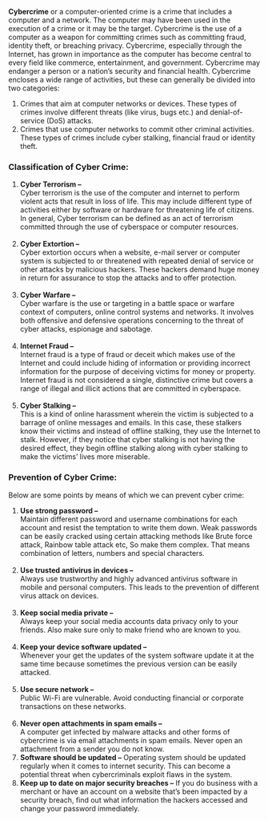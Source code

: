 **Cybercrime** or a computer-oriented crime is a crime that includes a computer and a network. The computer may have been used in the execution of a crime or it may be the target. Cybercrime is the use of a computer as a weapon for committing crimes such as committing fraud, identity theft, or breaching privacy. Cybercrime, especially through the Internet, has grown in importance as the computer has become central to every field like commerce, entertainment, and government. Cybercrime may endanger a person or a nation’s security and financial health. Cybercrime encloses a wide range of activities, but these can generally be divided into two categories: 

1.  Crimes that aim at computer networks or devices. These types of crimes involve different threats (like virus, bugs etc.) and denial-of-service (DoS) attacks. 
2.  Crimes that use computer networks to commit other criminal activities. These types of crimes include cyber stalking, financial fraud or identity theft.

### **Classification of Cyber Crime:** 

1.  **Cyber Terrorism –**   
    Cyber terrorism is the use of the computer and internet to perform violent acts that result in loss of life. This may include different type of activities either by software or hardware for threatening life of citizens.   
    In general, Cyber terrorism can be defined as an act of terrorism committed through the use of cyberspace or computer resources.   
     
2.  **Cyber Extortion –**   
    Cyber extortion occurs when a website, e-mail server or computer system is subjected to or threatened with repeated denial of service or other attacks by malicious hackers. These hackers demand huge money in return for assurance to stop the attacks and to offer protection.   
     
3.  **Cyber Warfare –**   
    Cyber warfare is the use or targeting in a battle space or warfare context of computers, online control systems and networks. It involves both offensive and defensive operations concerning to the threat of cyber attacks, espionage and sabotage.   
     
4.  **Internet Fraud –**  
    Internet fraud is a type of fraud or deceit which makes use of the Internet and could include hiding of information or providing incorrect information for the purpose of deceiving victims for money or property. Internet fraud is not considered a single, distinctive crime but covers a range of illegal and illicit actions that are committed in cyberspace.   
     
5.  **Cyber Stalking –**   
    This is a kind of online harassment wherein the victim is subjected to a barrage of online messages and emails. In this case, these stalkers know their victims and instead of offline stalking, they use the Internet to stalk. However, if they notice that cyber stalking is not having the desired effect, they begin offline stalking along with cyber stalking to make the victims’ lives more miserable.

### **Prevention of Cyber Crime:** 

Below are some points by means of which we can prevent cyber crime: 

1.  **Use strong password –**   
    Maintain different password and username combinations for each account and resist the temptation to write them down. Weak passwords can be easily cracked using certain attacking methods like Brute force attack, Rainbow table attack etc, So make them complex. That means combination of letters, numbers and special characters.  
     
2.  **Use trusted antivirus in devices –**  
    Always use trustworthy and highly advanced antivirus software in mobile and personal computers. This leads to the prevention of different virus attack on devices.   
     
3.  **Keep social media private –**  
    Always keep your social media accounts data privacy only to your friends. Also make sure only to make friend who are known to you.   
     
4.  **Keep your device software updated –**  
    Whenever your get the updates of the system software update it at the same time because sometimes the previous version can be easily attacked.   
     
5.  **Use secure network –**  
    Public Wi-Fi are vulnerable. Avoid conducting financial or corporate transactions on these networks.  
     
6.  **Never open attachments in spam emails –**  
    A computer get infected by malware attacks and other forms of cybercrime is via email attachments in spam emails. Never open an attachment from a sender you do not know.
7.  **Software should be updated –** Operating system should be updated regularly when it comes to internet security. This can become a potential threat when cybercriminals exploit flaws in the system.
8. **Keep up to date on major security breaches –** If you do business with a merchant or have an account on a website that’s been impacted by a security breach, find out what information the hackers accessed and change your password immediately.
